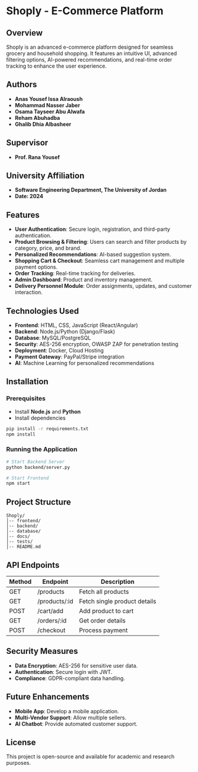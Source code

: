 # Shoply - E-Commerce Platform

## Overview
Shoply is an advanced e-commerce platform designed for seamless grocery and household shopping. It features an intuitive UI, advanced filtering options, AI-powered recommendations, and real-time order tracking to enhance the user experience.

## Authors
- **Anas Yousef Issa Alraoush**
- **Mohammad Nasser Jaber**
- **Osama Tayseer Abu Alwafa**
- **Reham Abuhadba**
- **Ghalib Dhia Albasheer**

## Supervisor
- **Prof. Rana Yousef**

## University Affiliation
- **Software Engineering Department, The University of Jordan**
- **Date: 2024**

## Features
- **User Authentication**: Secure login, registration, and third-party authentication.
- **Product Browsing & Filtering**: Users can search and filter products by category, price, and brand.
- **Personalized Recommendations**: AI-based suggestion system.
- **Shopping Cart & Checkout**: Seamless cart management and multiple payment options.
- **Order Tracking**: Real-time tracking for deliveries.
- **Admin Dashboard**: Product and inventory management.
- **Delivery Personnel Module**: Order assignments, updates, and customer interaction.

## Technologies Used
- **Frontend**: HTML, CSS, JavaScript (React/Angular)
- **Backend**: Node.js/Python (Django/Flask)
- **Database**: MySQL/PostgreSQL
- **Security**: AES-256 encryption, OWASP ZAP for penetration testing
- **Deployment**: Docker, Cloud Hosting
- **Payment Gateway**: PayPal/Stripe integration
- **AI**: Machine Learning for personalized recommendations

## Installation
### Prerequisites
- Install **Node.js** and **Python**
- Install dependencies
```bash
pip install -r requirements.txt
npm install
```

### Running the Application
```bash
# Start Backend Server
python backend/server.py

# Start Frontend
npm start
```

## Project Structure
```
Shoply/
│-- frontend/
│-- backend/
│-- database/
│-- docs/
│-- tests/
│-- README.md
```

## API Endpoints
| Method | Endpoint | Description |
|--------|--------------------|--------------------------------|
| GET | /products | Fetch all products |
| GET | /products/:id | Fetch single product details |
| POST | /cart/add | Add product to cart |
| GET | /orders/:id | Get order details |
| POST | /checkout | Process payment |

## Security Measures
- **Data Encryption**: AES-256 for sensitive user data.
- **Authentication**: Secure login with JWT.
- **Compliance**: GDPR-compliant data handling.

## Future Enhancements
- **Mobile App**: Develop a mobile application.
- **Multi-Vendor Support**: Allow multiple sellers.
- **AI Chatbot**: Provide automated customer support.

## License
This project is open-source and available for academic and research purposes.

